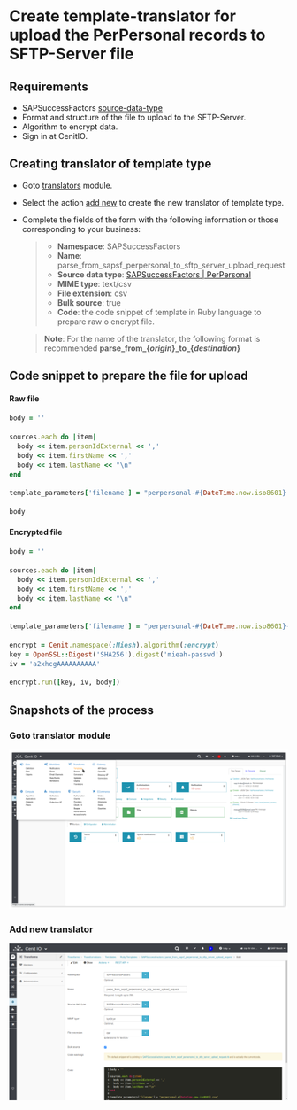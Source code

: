 # Create template-translator for upload the PerPersonal records to SFTP-Server file

## Requirements

* SAPSuccessFactors [source-data-type](data-types/SAPSuccessFactors-PerPersonal.md)
* Format and structure of the file to upload to the SFTP-Server.
* Algorithm to encrypt data.[<i class="fa fa-external-link" aria-hidden="true"></i>](algorithms/miesh-encrypt.md)
* Sign in at CenitIO.[<i class="fa fa-external-link" aria-hidden="true"></i>](https://cenit.io/users/sign_in)

## Creating translator of template type

* Goto [translators](https://cenit.io/template) module.
* Select the action [add new](https://cenit.io/template/new) to create the new translator of template type.
* Complete the fields of the form with the following information or those corresponding to your business:

    >- **Namespace**: SAPSuccessFactors
    >- **Name**: parse_from_sapsf_perpersonal_to_sftp_server_upload_request
    >- **Source data type**: [SAPSuccessFactors | PerPersonal](data-types/SAPSuccessFactors-PerPersonal.md)
    >- **MIME type**: text/csv
    >- **File extension**: csv
    >- **Bulk source**: true
    >- **Code**: the code snippet of template in Ruby language to prepare raw o encrypt file.

    > **Note**: For the name of the translator, the following format is recommended **parse_from\_\{*origin*\}\_to\_\{*destination*\}**

## Code snippet to prepare the file for upload

<!-- tabs:start -->

#### **Raw file**

```ruby
body = ''

sources.each do |item| 
  body << item.personIdExternal << ','
  body << item.firstName << ',' 
  body << item.lastName << "\n"
end  

template_parameters['filename'] = "perpersonal-#{DateTime.now.iso8601}.csv"

body
```

#### **Encrypted file**

```ruby
body = ''

sources.each do |item| 
  body << item.personIdExternal << ','
  body << item.firstName << ',' 
  body << item.lastName << "\n"
end  

template_parameters['filename'] = "perpersonal-#{DateTime.now.iso8601}-encrypt.csv"

encrypt = Cenit.namespace(:Miesh).algorithm(:encrypt)
key = OpenSSL::Digest('SHA256').digest('mieah-passwd')
iv = 'a2xhcgAAAAAAAAAA'

encrypt.run([key, iv, body])
```

<!-- tabs:end -->

## Snapshots of the process

### Goto translator module

   ![](../assets/snapshots/common-trans/snapshots-003.png)
    
### Add new translator

   ![](../assets/snapshots/sap-sf-trans/snapshots-003.png)
   
